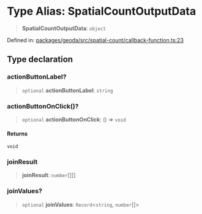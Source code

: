 # Type Alias: SpatialCountOutputData

> **SpatialCountOutputData**: `object`

Defined in: [packages/geoda/src/spatial-count/callback-function.ts:23](https://github.com/GeoDaCenter/openassistant/blob/95db62ddd98ea06cccc7750f9f0e37556d8bf20e/packages/geoda/src/spatial-count/callback-function.ts#L23)

## Type declaration

### actionButtonLabel?

> `optional` **actionButtonLabel**: `string`

### actionButtonOnClick()?

> `optional` **actionButtonOnClick**: () => `void`

#### Returns

`void`

### joinResult

> **joinResult**: `number`[][]

### joinValues?

> `optional` **joinValues**: `Record`\<`string`, `number`[]\>
